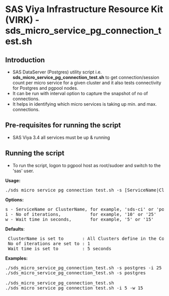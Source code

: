 # SAS Viya Infrastructure Resource Kit (VIRK) - sds_micro_service_pg_connection_test.sh

## Introduction
* SAS DataServer (Postgres) utility script i.e. **sds_micro_service_pg_connection_test.sh** to get connection/session count per micro service for a given cluster and it also tests connectivity for Postgres and pgpool nodes.
* It can be run with interval option to capture the snapshot of no of connections.
* It helps in identifying which micro services is taking up min. and max. connections.

## Pre-requisites for running the script
- SAS Viya 3.4 all services must be up & running

## Running the script

* To run the script, logon to pgpool host as root/sudoer and switch to the 'sas' user.

**Usage:**
<pre>
./sds_micro_service_pg_connection_test.sh -s [ServiceName|ClusterName] -i [No of iterations] -w [Wait time]
</pre>

**Options:** 
<pre>
s - ServiceName or ClusterName, for example, 'sds-ci' or 'postgres' - Optional parameter
i - No of iterations,           for example, '10' or '25'           - Optional parameter
w - Wait time in seconds,       for example, '5' or '15'            - Optional parameter
</pre>

 **Defaults**:
<pre>
 ClusterName is set to       : All Clusters define in the Consul
 No of iterations are set to : 1
 Wait time is set to         : 5 seconds
</pre>

 **Examples:** 
<pre>
./sds_micro_service_pg_connection_test.sh -s postgres -i 25 -w 10   :-> One cluster  and 25 iterations, wait 10 seconds
./sds_micro_service_pg_connection_test.sh -s postgres               :-> One cluster  and  1 iteration , wait  5 seconds

./sds_micro_service_pg_connection_test.sh                           :-> All clusters and  1 iteration , wait  5 seconds
./sds_micro_service_pg_connection_test.sh -i 5 -w 15                :-> All clusters and  5 iterations, wait 15 seconds
</pre>
